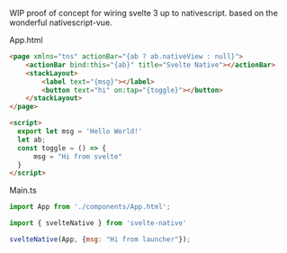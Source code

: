 WIP proof of concept for wiring svelte 3 up to nativescript. based on the wonderful nativescript-vue.

App.html
```html
<page xmlns="tns" actionBar="{ab ? ab.nativeView : null}">
    <actionBar bind:this="{ab}" title="Svelte Native"></actionBar>
    <stackLayout>
        <label text="{msg}"></label>
        <button text="hi" on:tap="{toggle}"></button>
    </stackLayout>
</page>

<script>
  export let msg = 'Hello World!'
  let ab;
  const toggle = () => {
      msg = "Hi from svelte"
  }
</script>
```

Main.ts
```js
import App from './components/App.html';

import { svelteNative } from 'svelte-native'

svelteNative(App, {msg: "Hi from launcher"});
```

